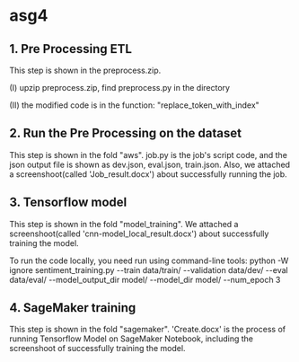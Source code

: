 # asg4
## 1. Pre Processing ETL
This step is shown in the preprocess.zip.

(I) upzip preprocess.zip, find preprocess.py in the directory

(II) the modified code is in the function: "replace_token_with_index"

## 2. Run the Pre Processing on the dataset
This step is shown in the fold "aws". job.py is the job's script code, and the json output file is shown as dev.json, eval.json, train.json. Also, we attached a screenshoot(called 'Job_result.docx') about successfully running the job.

## 3. Tensorflow model
This step is shown in the fold "model_training". We attached a screenshoot(called 'cnn-model_local_result.docx') about successfully training the model. 

To run the code locally, you need run using command-line tools: python -W ignore sentiment_training.py --train data/train/ --validation data/dev/ --eval data/eval/ --model_output_dir model/ --model_dir model/ --num_epoch 3

## 4. SageMaker training
This step is shown in the fold "sagemaker". 'Create.docx' is the process of running Tensorflow Model on SageMaker Notebook, including the screenshoot of successfully training the model.
